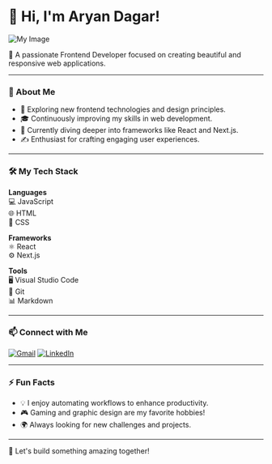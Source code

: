 # 👋 Hi, I'm Aryan Dagar!

![My Image](https://firebasestorage.googleapis.com/v0/b/firesbasestorage.appspot.com/o/69d4ef72e59a5608b8e6455c1ab844a2.gif?alt=media&token=865896e0-7b8e-4c27-a05d-cd72894785b2)

🌟 A passionate Frontend Developer focused on creating beautiful and responsive web applications.

---

### 🚀 About Me

- 🤔 Exploring new frontend technologies and design principles.
- 🎓 Continuously improving my skills in web development.
- 🌱 Currently diving deeper into frameworks like React and Next.js.
- ✍️ Enthusiast for crafting engaging user experiences.

---

### 🛠 My Tech Stack

**Languages**  
💻 JavaScript  
🌐 HTML  
🎨 CSS  

**Frameworks**  
⚛️ React  
⚙️ Next.js  

**Tools**  
🖥 Visual Studio Code  
🔧 Git  
📊 Markdown  

---

### 📫 Connect with Me

[![Gmail](https://img.shields.io/badge/-Gmail-c14438?style=flat&logo=Gmail&logoColor=white)](mailto:your_email@gmail.com)
[![LinkedIn](https://img.shields.io/badge/-LinkedIn-0077B5?style=flat&logo=LinkedIn&logoColor=white)](https://www.linkedin.com/in/aryan-dagar-5b7a761b1)

---

### ⚡ Fun Facts

- 💡 I enjoy automating workflows to enhance productivity.
- 🎮 Gaming and graphic design are my favorite hobbies!
- 🌍 Always looking for new challenges and projects.

---

🚀 Let's build something amazing together!
